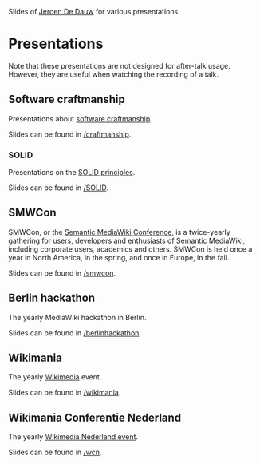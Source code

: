 Slides of [Jeroen De Dauw](https://twitter.com/#!/JeroenDeDauw)
for various presentations.

# Presentations

Note that these presentations are not designed for after-talk usage.
However, they are useful when watching the recording of a talk.

## Software craftmanship

Presentations about [software craftmanship](http://manifesto.softwarecraftsmanship.org).

Slides can be found in [/craftmanship](/craftmanship).

### SOLID

Presentations on the [SOLID principles](https://en.wikipedia.org/wiki/SOLID).

Slides can be found in [/SOLID](/SOLID).

## SMWCon

SMWCon, or the [Semantic MediaWiki Conference](http://semantic-mediawiki.org/wiki/SMWCon),
is a twice-yearly gathering for users,
developers and enthusiasts of Semantic MediaWiki, including corporate users, academics
and others. SMWCon is held once a year in North America, in the spring, and once in
Europe, in the fall.

Slides can be found in [/smwcon](/smwcon).

## Berlin hackathon

The yearly MediaWiki hackathon in Berlin.

Slides can be found in [/berlinhackathon](/berlinhackathon).

## Wikimania

The yearly [Wikimedia](https://wikimania.wikimedia.org) event.

Slides can be found in [/wikimania](/wikimania).

## Wikimania Conferentie Nederland

The yearly [Wikimedia Nederland event](https://www.wikimediaconferentie.nl).

Slides can be found in [/wcn](/wcn).
